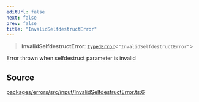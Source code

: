 ```yaml
---
editUrl: false
next: false
prev: false
title: "InvalidSelfdestructError"
---
```


> **InvalidSelfdestructError**: [`TypedError`](/reference/tevm/errors/type-aliases/typederror/)\<`"InvalidSelfdestructError"`\>

Error thrown when selfdestruct parameter is invalid

## Source

[packages/errors/src/input/InvalidSelfdestructError.ts:6](https://github.com/evmts/tevm-monorepo/blob/main/packages/errors/src/input/InvalidSelfdestructError.ts#L6)

